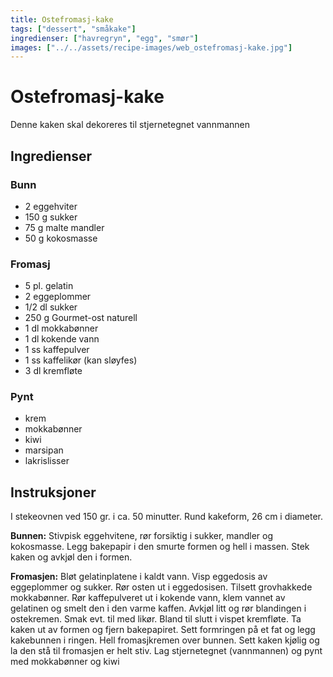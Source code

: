 ```yaml
---
title: Ostefromasj-kake
tags: ["dessert", "småkake"]
ingredienser: ["havregryn", "egg", "smør"]
images: ["../../assets/recipe-images/web_ostefromasj-kake.jpg"]
---
```


# Ostefromasj-kake

Denne kaken skal dekoreres til stjernetegnet vannmannen

## Ingredienser

### Bunn

- 2 eggehviter
- 150 g sukker
- 75 g malte mandler
- 50 g kokosmasse

### Fromasj

- 5 pl. gelatin
- 2 eggeplommer
- 1/2 dl sukker
- 250 g Gourmet-ost naturell
- 1 dl mokkabønner
- 1 dl kokende vann
- 1 ss kaffepulver
- 1 ss kaffelikør (kan sløyfes)
- 3 dl kremfløte

### Pynt

- krem
- mokkabønner
- kiwi
- marsipan
- lakrislisser

## Instruksjoner

I stekeovnen ved 150 gr. i ca. 50 minutter. Rund kakeform, 26 cm i diameter.

**Bunnen:** Stivpisk eggehvitene, rør forsiktig i sukker, mandler og kokosmasse. Legg bakepapir i den smurte formen og hell i massen. Stek kaken og avkjøl den i formen.

**Fromasjen:** Bløt gelatinplatene i kaldt vann. Visp eggedosis av eggeplommer og sukker. Rør osten ut i eggedosisen. Tilsett grovhakkede mokkabønner. Rør kaffepulveret ut i kokende vann, klem vannet av gelatinen og smelt den i den varme kaffen. Avkjøl litt og rør blandingen i ostekremen. Smak evt. til med likør. Bland til slutt i vispet kremfløte. Ta kaken ut av formen og fjern bakepapiret. Sett formringen på et fat og legg kakebunnen i ringen. Hell fromasjkremen over bunnen. Sett kaken kjølig og la den stå til fromasjen er helt stiv. Lag stjernetegnet (vannmannen) og pynt med mokkabønner og kiwi
